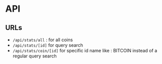 # API

## URLs

- `/api/stats/all` : for all coins
- `/api/stats/[id]` for query search
- `/api/stats/coin/[id]` for specific id name like : BITCOIN instead of a regular query search
